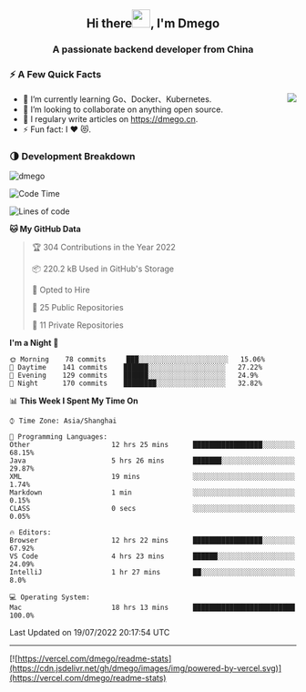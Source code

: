 <h2 align="center">Hi there<img src="https://cdn.jsdelivr.net/gh/dmego/images/img/Hi.gif" height="32" />, I'm Dmego </h2>
<h3 align="center">A passionate backend developer from China</h3>

### ⚡️ A Few Quick Facts

<img align="right" src="https://readme-stats-dmego.vercel.app/api?username=dmego&show_icons=true&icon_color=1573B3&hide_title=true&text_color=718096&bg_color=00000000&hide_border=true"/>

<ul>
    <li> 🌱 I’m currently learning Go、Docker、Kubernetes.</li>
    <li> 👯 I’m looking to collaborate on anything open source.</li>
    <li> 📝 I regulary write articles on <a href="https://dmego.cn">https://dmego.cn</a>.</li>
    <li> ⚡ Fun fact: I ❤️ 😻.</li>
</ul>

### 🌗 Development Breakdown

<img src="https://komarev.com/ghpvc/?username=dmego" alt="dmego" />

<!--START_SECTION:waka-->
![Code Time](http://img.shields.io/badge/Code%20Time-1%2C523%20hrs%2047%20mins-blue)

![Lines of code](https://img.shields.io/badge/From%20Hello%20World%20I%27ve%20Written-239%20Thousand%20lines%20of%20code-blue)

**🐱 My GitHub Data** 

> 🏆 304 Contributions in the Year 2022
 > 
> 📦 220.2 kB Used in GitHub's Storage 
 > 
> 💼 Opted to Hire
 > 
> 📜 25 Public Repositories 
 > 
> 🔑 11 Private Repositories  
 > 
**I'm a Night 🦉** 

```text
🌞 Morning    78 commits     ███░░░░░░░░░░░░░░░░░░░░░░   15.06% 
🌆 Daytime    141 commits    ██████░░░░░░░░░░░░░░░░░░░   27.22% 
🌃 Evening    129 commits    ██████░░░░░░░░░░░░░░░░░░░   24.9% 
🌙 Night      170 commits    ████████░░░░░░░░░░░░░░░░░   32.82%

```


📊 **This Week I Spent My Time On** 

```text
⌚︎ Time Zone: Asia/Shanghai

💬 Programming Languages: 
Other                    12 hrs 25 mins      █████████████████░░░░░░░░   68.15% 
Java                     5 hrs 26 mins       ███████░░░░░░░░░░░░░░░░░░   29.87% 
XML                      19 mins             ░░░░░░░░░░░░░░░░░░░░░░░░░   1.74% 
Markdown                 1 min               ░░░░░░░░░░░░░░░░░░░░░░░░░   0.15% 
CLASS                    0 secs              ░░░░░░░░░░░░░░░░░░░░░░░░░   0.05%

🔥 Editors: 
Browser                  12 hrs 22 mins      █████████████████░░░░░░░░   67.92% 
VS Code                  4 hrs 23 mins       ██████░░░░░░░░░░░░░░░░░░░   24.09% 
IntelliJ                 1 hr 27 mins        ██░░░░░░░░░░░░░░░░░░░░░░░   8.0%

💻 Operating System: 
Mac                      18 hrs 13 mins      █████████████████████████   100.0%

```


 Last Updated on 19/07/2022 20:17:54 UTC
<!--END_SECTION:waka-->

---

[![https://vercel.com/dmego/readme-stats](https://cdn.jsdelivr.net/gh/dmego/images/img/powered-by-vercel.svg)](https://vercel.com/dmego/readme-stats)

